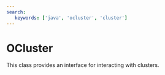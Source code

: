 ```yaml
---
search:
   keywords: ['java', 'ocluster', 'cluster']
---
```


# OCluster

This class provides an interface for interacting with clusters.
